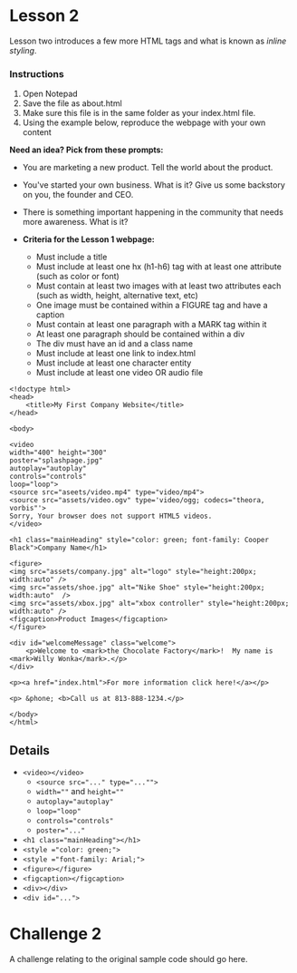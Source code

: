 # Lesson 2

Lesson two introduces a few more HTML tags and what is known as *inline styling*.

### Instructions
1. Open Notepad
2. Save the file as about.html
3. Make sure this file is in the same folder as your index.html file.
4. Using the example below, reproduce the webpage with your own content

**Need an idea?  Pick from these prompts:**
* You are marketing a new product. Tell the world about the product.
* You've started your own business.  What is it?  Give us some backstory on you, the founder and CEO.
* There is something important happening in the community that needs more awareness.  What is it?

* **Criteria for the Lesson 1 webpage:**
    * Must include a title
    * Must include at least one hx (h1-h6) tag with at least one attribute (such as color or font)
    * Must contain at least two images with at least two attributes each (such as width, height, alternative text, etc)
    * One image must be contained within a FIGURE tag and have a caption
    * Must contain at least one paragraph with a MARK tag within it
    * At least one paragraph should be contained within a div
    * The div must have an id and a class name
    * Must include at least one link to index.html
    * Must include at least one character entity
    * Must include at least one video OR audio file

```HTML5
<!doctype html>
<head>
	<title>My First Company Website</title>
</head>

<body>

<video
width="400" height="300"
poster="splashpage.jpg"
autoplay="autoplay"
controls="controls"
loop="loop">
<source src="aseets/video.mp4" type="video/mp4">
<source src="assets/video.ogv" type='video/ogg; codecs="theora, vorbis"'>
Sorry, Your browser does not support HTML5 videos.
</video>

<h1 class="mainHeading" style="color: green; font-family: Cooper Black">Company Name</h1>

<figure>
<img src="assets/company.jpg" alt="logo" style="height:200px; width:auto" />
<img src="assets/shoe.jpg" alt="Nike Shoe" style="height:200px; width:auto"  />
<img src="assets/xbox.jpg" alt="xbox controller" style="height:200px; width:auto" />
<figcaption>Product Images</figcaption>
</figure>

<div id="welcomeMessage" class="welcome">
	<p>Welcome to <mark>the Chocolate Factory</mark>!  My name is <mark>Willy Wonka</mark>.</p>
</div>

<p><a href="index.html">For more information click here!</a></p>

<p> &phone; <b>Call us at 813-888-1234.</p>

</body>
</html>
```

## Details

* `<video></video>`
    * `<source src="..." type="..."">`
    * `width=""` and `height=""`
    * `autoplay="autoplay"`
    * `loop="loop"`
    * `controls="controls"`
    * `poster="..."`
* `<h1 class="mainHeading"></h1>`
* `<style ="color: green;">`
* `<style ="font-family: Arial;">`
* `<figure></figure>`
* `<figcaption></figcaption>`
* `<div></div>`
* `<div id="...">`


# Challenge 2

A challenge relating to the original sample code should go here.





<!-- INSTRUCTIONS:
1. Open Notepad
2. Save the file as about.html
3. Make sure this file is in the same folder as your index.html file.
4. Using the example below, reproduce the webpage with your own content

Need an idea?  Pick from these prompts:
* You are marketing a new product. Tell the world about the product.
* You've started your own business.  What is it?  Give us some backstory on you, the founder and CEO.
* There is something important happening in the community that needs more awareness.  What is it?


CRITERIA:
1. Must include a title
2. Must include at least one hx (h1-h6) tag with at least one attribute (such as color or font)
3. Must contain at least two images with at least two attributes each (such as width, height, alternative text, etc)
4. One image must be contained within a FIGURE tag and have a caption
5. Must contain at least one paragraph with a MARK tag within it
6. At least one paragraph should be contained within a div
7. The div must have an id and a class name
8. Must include at least one link to index.html
9. Must include at least one character entity
10. Must include at least one video OR audio file
-->
<!-- Video and Audio files are inserted in a similar way.  An audio file has no
need to include the height, width, or poster (since it is not a visual element).
Audio files come in formats .mp3 and .ogg, while video formats are .mp4 and .ogv.
You can find free videos to use on videos.pexels.com - you must save them (mp4) and convert the file
to (ogv) using any free online tool.  
Why? Some browsers can only see ogv/ogg files.  The browser will pick the first compatible file to play. -->

<!-- include a message for people who have really old web browsers! -->
<!-- classes are a GLOBAL ELEMENT used to assign elements a label for specific styling.
All we know in this example is that mainHeading is a special kind of h1, but how special?  We find out later. -->

<!-- FIGURE tag is any easy way to put multiple images side by side and FIGCAPTION easily lets you put a description underneathe the images. -->

<!-- DIV is a way to divide up the page.  Think of DIV as a room in a house - it's still part of the house, but might have
a different "theme" or appearance.  
DIVs should be named, just like the livingroom and your bedroom have names.
Sometimes DIVs will be nested, for example, a kitchen might contain the dining room all in one.
IDs will be useful when we start using JavaScript - we will cover this soon!  JavaScript makes your
web pages dynamic and interactive. 
CLASSES are used for styling.-->

